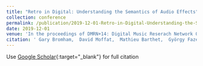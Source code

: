 ```yaml
---
title: "Retro in Digital: Understanding the Semantics of Audio Effects"
collection: conference
permalink: /publication/2019-12-01-Retro-in-Digital-Understanding-the-Semantics-of-Audio-Effects
date: 2019-12-01
venue: 'In the proceedings of DMRN+14: Digital Music Reserach Network One-Day Workshop'
citation: ' Gary Bromham,  David Moffat,  Mathieu Barthet,  György Fazekas, &quot;Retro in Digital: Understanding the Semantics of Audio Effects.&quot; In the proceedings of DMRN+14: Digital Music Reserach Network One-Day Workshop, 2019.'
---
```

Use [Google Scholar](https://scholar.google.com/scholar?q=Retro+in+Digital:+Understanding+the+Semantics+of+Audio+Effects){:target="_blank"} for full citation